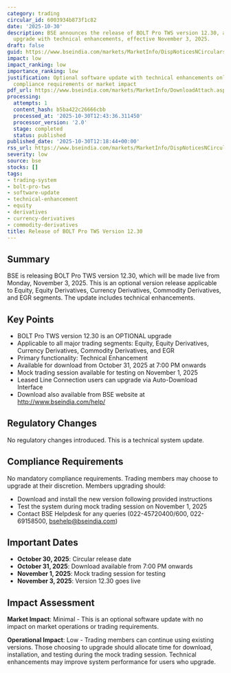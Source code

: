 ```yaml
---
category: trading
circular_id: 6003934b873f1c82
date: '2025-10-30'
description: BSE announces the release of BOLT Pro TWS version 12.30, an optional
  upgrade with technical enhancements, effective November 3, 2025.
draft: false
guid: https://www.bseindia.com/markets/MarketInfo/DispNoticesNCirculars.aspx?Noticeid={DC1E7FCA-ACB5-49C2-A232-2F5D6B63F22E}&noticeno=20251030-24&dt=10/30/2025&icount=24&totcount=26&flag=0
impact: low
impact_ranking: low
importance_ranking: low
justification: Optional software update with technical enhancements only, no mandatory
  compliance requirements or market impact
pdf_url: https://www.bseindia.com/markets/MarketInfo/DownloadAttach.aspx?id=20251030-24&attachedId=
processing:
  attempts: 1
  content_hash: b5ba422c26666cbb
  processed_at: '2025-10-30T12:43:36.311450'
  processor_version: '2.0'
  stage: completed
  status: published
published_date: '2025-10-30T12:18:44+00:00'
rss_url: https://www.bseindia.com/markets/MarketInfo/DispNoticesNCirculars.aspx?Noticeid={DC1E7FCA-ACB5-49C2-A232-2F5D6B63F22E}&noticeno=20251030-24&dt=10/30/2025&icount=24&totcount=26&flag=0
severity: low
source: bse
stocks: []
tags:
- trading-system
- bolt-pro-tws
- software-update
- technical-enhancement
- equity
- derivatives
- currency-derivatives
- commodity-derivatives
title: Release of BOLT Pro TWS Version 12.30
---
```


## Summary

BSE is releasing BOLT Pro TWS version 12.30, which will be made live from Monday, November 3, 2025. This is an optional version release applicable to Equity, Equity Derivatives, Currency Derivatives, Commodity Derivatives, and EGR segments. The update includes technical enhancements.

## Key Points

- BOLT Pro TWS version 12.30 is an OPTIONAL upgrade
- Applicable to all major trading segments: Equity, Equity Derivatives, Currency Derivatives, Commodity Derivatives, and EGR
- Primary functionality: Technical Enhancement
- Available for download from October 31, 2025 at 7:00 PM onwards
- Mock trading session available for testing on November 1, 2025
- Leased Line Connection users can upgrade via Auto-Download Interface
- Download also available from BSE website at http://www.bseindia.com/help/

## Regulatory Changes

No regulatory changes introduced. This is a technical system update.

## Compliance Requirements

No mandatory compliance requirements. Trading members may choose to upgrade at their discretion. Members upgrading should:

- Download and install the new version following provided instructions
- Test the system during mock trading session on November 1, 2025
- Contact BSE Helpdesk for any queries (022-45720400/600, 022-69158500, bsehelp@bseindia.com)

## Important Dates

- **October 30, 2025**: Circular release date
- **October 31, 2025**: Download available from 7:00 PM onwards
- **November 1, 2025**: Mock trading session for testing
- **November 3, 2025**: Version 12.30 goes live

## Impact Assessment

**Market Impact**: Minimal - This is an optional software update with no impact on market operations or trading requirements.

**Operational Impact**: Low - Trading members can continue using existing versions. Those choosing to upgrade should allocate time for download, installation, and testing during the mock trading session. Technical enhancements may improve system performance for users who upgrade.